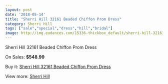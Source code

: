 ```yaml
---
layout: post
date: '2018-05-14'
title: "Sherri Hill 32161 Beaded Chiffon Prom Dress"
category: Sherri Hill
tags: ["sale","special","dress","hill","bridal"]
image: http://img.eudances.com/15336-thickbox_default/sherri-hill-32161-beaded-chiffon-prom-dress.jpg
---
```

Sherri Hill 32161 Beaded Chiffon Prom Dress

On Sales: **$548.99**
<a href="https://www.eudances.com/en/sherri-hill/4542-sherri-hill-32161-beaded-chiffon-prom-dress.html"><amp-img layout="responsive" width="600" height="600" src="//img.eudances.com/15336-thickbox_default/sherri-hill-32161-beaded-chiffon-prom-dress.jpg" alt="Sherri Hill 32161 Beaded Chiffon Prom Dress 0" /></a>

Buy it: [Sherri Hill 32161 Beaded Chiffon Prom Dress](https://www.eudances.com/en/sherri-hill/4542-sherri-hill-32161-beaded-chiffon-prom-dress.html "Sherri Hill 32161 Beaded Chiffon Prom Dress")

View more: [Sherri Hill](https://www.eudances.com/en/80-Sherri-Hill "Sherri Hill")